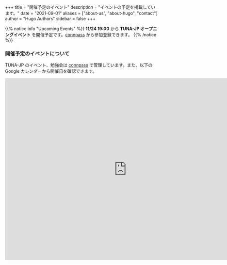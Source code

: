 +++
title = "開催予定のイベント"
description = "イベントの予定を掲載しています。"
date = "2021-09-01"
aliases = ["about-us", "about-hugo", "contact"]
author = "Hugo Authors"
sidebar = false
+++

{{% notice info "Upcoming Events" %}}
**11/24 19:00** から **TUNA-JP オープニングイベント** を開催予定です。[connpass](https://tuna-jp.connpass.com/event/230479/) から参加登録できます。
{{% /notice %}}


### 開催予定のイベントについて

TUNA-JP のイベント、勉強会は [connpass](https://tuna-jp.connpass.com/) で管理しています。また、以下の Google カレンダーから開催日を確認できます。

<iframe src="https://calendar.google.com/calendar/embed?src=qr0fqljbkhuco4la42591ue5fc%40group.calendar.google.com&ctz=Asia%2FTokyo" style="border: 0" width="800" height="600" frameborder="0" scrolling="no"></iframe>
